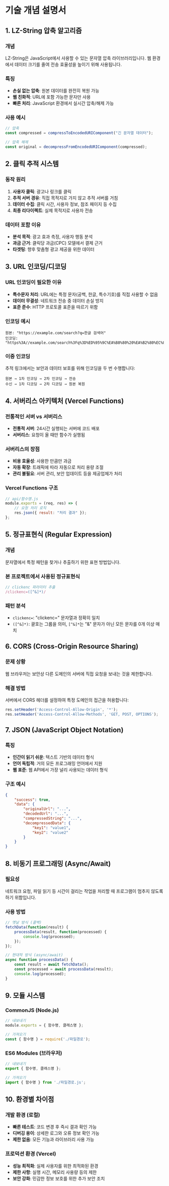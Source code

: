 # 기술 개념 설명서

## 1. LZ-String 압축 알고리즘

### 개념
LZ-String은 JavaScript에서 사용할 수 있는 문자열 압축 라이브러리입니다. 웹 환경에서 데이터 크기를 줄여 전송 효율성을 높이기 위해 사용됩니다.

### 특징
- **손실 없는 압축**: 원본 데이터를 완전히 복원 가능
- **웹 친화적**: URL에 포함 가능한 문자만 사용
- **빠른 처리**: JavaScript 환경에서 실시간 압축/해제 가능

### 사용 예시
```javascript
// 압축
const compressed = compressToEncodedURIComponent("긴 문자열 데이터");

// 압축 해제  
const original = decompressFromEncodedURIComponent(compressed);
```

## 2. 클릭 추적 시스템

### 동작 원리
1. **사용자 클릭**: 광고나 링크를 클릭
2. **추적 서버 경유**: 직접 목적지로 가지 않고 추적 서버를 거침
3. **데이터 수집**: 클릭 시간, 사용자 정보, 참조 페이지 등 수집
4. **최종 리다이렉트**: 실제 목적지로 사용자 전송

### 데이터 포함 이유
- **분석 목적**: 광고 효과 측정, 사용자 행동 분석
- **과금 근거**: 클릭당 과금(CPC) 모델에서 결제 근거
- **타겟팅**: 향후 맞춤형 광고 제공을 위한 데이터

## 3. URL 인코딩/디코딩

### URL 인코딩이 필요한 이유
- **특수문자 처리**: URL에는 특정 문자(공백, 한글, 특수기호)를 직접 사용할 수 없음
- **데이터 무결성**: 네트워크 전송 중 데이터 손실 방지
- **표준 준수**: HTTP 프로토콜 표준을 따르기 위함

### 인코딩 예시
```
원본: "https://example.com/search?q=한글 검색어"
인코딩: "https%3A//example.com/search%3Fq%3D%ED%95%9C%EA%B8%80%20%EA%B2%80%EC%83%89%EC%96%B4"
```

### 이중 인코딩
추적 링크에서는 보안과 데이터 보호를 위해 인코딩을 두 번 수행합니다:
```
원본 → 1차 인코딩 → 2차 인코딩 → 전송
수신 → 1차 디코딩 → 2차 디코딩 → 원본 복원
```

## 4. 서버리스 아키텍처 (Vercel Functions)

### 전통적인 서버 vs 서버리스
- **전통적 서버**: 24시간 실행되는 서버에 코드 배포
- **서버리스**: 요청이 올 때만 함수가 실행됨

### 서버리스의 장점
- **비용 효율성**: 사용한 만큼만 과금
- **자동 확장**: 트래픽에 따라 자동으로 처리 용량 조절
- **관리 불필요**: 서버 관리, 보안 업데이트 등을 제공업체가 처리

### Vercel Functions 구조
```javascript
// api/함수명.js
module.exports = (req, res) => {
    // 요청 처리 로직
    res.json({ result: "처리 결과" });
};
```

## 5. 정규표현식 (Regular Expression)

### 개념
문자열에서 특정 패턴을 찾거나 추출하기 위한 표현 방법입니다.

### 본 프로젝트에서 사용된 정규표현식
```javascript
// clickenc 파라미터 추출
/clickenc=([^&]*)/
```

### 패턴 분석
- `clickenc=`: "clickenc=" 문자열과 정확히 일치
- `([^&]*)`: 괄호는 그룹을 의미, `[^&]*`는 "&" 문자가 아닌 모든 문자를 0개 이상 매치

## 6. CORS (Cross-Origin Resource Sharing)

### 문제 상황
웹 브라우저는 보안상 다른 도메인의 서버에 직접 요청을 보내는 것을 제한합니다.

### 해결 방법
서버에서 CORS 헤더를 설정하여 특정 도메인의 접근을 허용합니다:
```javascript
res.setHeader('Access-Control-Allow-Origin', '*');
res.setHeader('Access-Control-Allow-Methods', 'GET, POST, OPTIONS');
```

## 7. JSON (JavaScript Object Notation)

### 특징
- **인간이 읽기 쉬운**: 텍스트 기반의 데이터 형식
- **언어 독립적**: 거의 모든 프로그래밍 언어에서 지원
- **웹 표준**: 웹 API에서 가장 널리 사용되는 데이터 형식

### 구조 예시
```json
{
    "success": true,
    "data": {
        "originalUrl": "...",
        "decodedUrl": "...",
        "compressedString": "...",
        "decompressedData": {
            "key1": "value1",
            "key2": "value2"
        }
    }
}
```

## 8. 비동기 프로그래밍 (Async/Await)

### 필요성
네트워크 요청, 파일 읽기 등 시간이 걸리는 작업을 처리할 때 프로그램이 멈추지 않도록 하기 위함입니다.

### 사용 방법
```javascript
// 옛날 방식 (콜백)
fetchData(function(result) {
    processData(result, function(processed) {
        console.log(processed);
    });
});

// 현대적 방식 (async/await)
async function processData() {
    const result = await fetchData();
    const processed = await processData(result);
    console.log(processed);
}
```

## 9. 모듈 시스템

### CommonJS (Node.js)
```javascript
// 내보내기
module.exports = { 함수명, 클래스명 };

// 가져오기
const { 함수명 } = require('./파일경로');
```

### ES6 Modules (브라우저)
```javascript
// 내보내기
export { 함수명, 클래스명 };

// 가져오기
import { 함수명 } from './파일경로.js';
```

## 10. 환경별 차이점

### 개발 환경 (로컬)
- **빠른 테스트**: 코드 변경 후 즉시 결과 확인 가능
- **디버깅 용이**: 상세한 로그와 오류 정보 확인 가능
- **제한 없음**: 모든 기능과 라이브러리 사용 가능

### 프로덕션 환경 (Vercel)
- **성능 최적화**: 실제 사용자를 위한 최적화된 환경
- **제한 사항**: 실행 시간, 메모리 사용량 등의 제한
- **보안 강화**: 민감한 정보 보호를 위한 추가 보안 조치